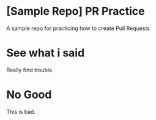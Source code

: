 # [Sample Repo] PR Practice
A sample repo for practicing how to create Pull Requests


# See what i said
Really find trouble

# No Good
This is bad.
